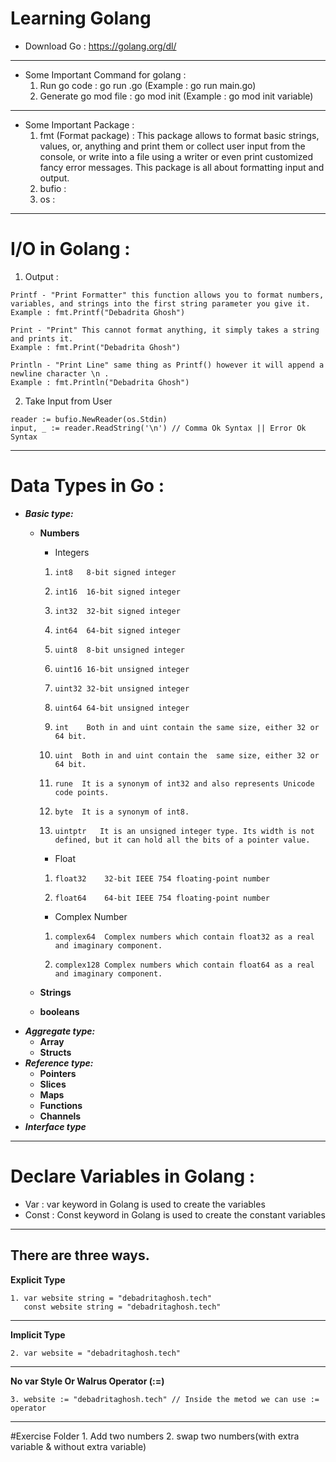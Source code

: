 
# Learning Golang

- Download Go : 
 https://golang.org/dl/
---
- Some Important Command for golang :  
  1. Run go code : go run <filename>.go (Example : go run main.go)
  2. Generate go mod file : go mod init <name> (Example : go mod init variable)
---
- Some Important Package :  
  1. fmt (Format package) : This package allows to format basic strings, values, or, anything and print them or collect user input from the console, or write into a file using a writer or even print customized fancy error messages. This package is all about formatting input and output. 
  2. bufio : 
  3. os : 
---
# I/O in Golang :  
  1. Output :

    Printf - "Print Formatter" this function allows you to format numbers, variables, and strings into the first string parameter you give it.  
    Example : fmt.Printf("Debadrita Ghosh")

    Print - "Print" This cannot format anything, it simply takes a string and prints it.  
    Example : fmt.Print("Debadrita Ghosh")  

    Println - "Print Line" same thing as Printf() however it will append a newline character \n . 
    Example : fmt.Println("Debadrita Ghosh")  
      
    
  2. Take Input from User

    reader := bufio.NewReader(os.Stdin)
	input, _ := reader.ReadString('\n') // Comma Ok Syntax || Error Ok Syntax

---
# Data Types in Go :  
  - ***Basic type:*** 
    - **Numbers**  

      - Integers
      1.     int8	8-bit signed integer
      2.     int16	16-bit signed integer
      3.     int32	32-bit signed integer
      4.     int64	64-bit signed integer
      5.     uint8	8-bit unsigned integer
      6.     uint16	16-bit unsigned integer
      7.     uint32	32-bit unsigned integer
      8.     uint64	64-bit unsigned integer
      9.     int	Both in and uint contain the same size, either 32 or 64 bit.
      10.     uint	Both in and uint contain the  same size, either 32 or 64 bit.
      11.     rune	It is a synonym of int32 and also represents Unicode code points.
      12.     byte	It is a synonym of int8.
      13.     uintptr	It is an unsigned integer type. Its width is not defined, but it can hold all the bits of a pointer value.   

      
      - Float
      1.     float32	32-bit IEEE 754 floating-point number
      2.     float64	64-bit IEEE 754 floating-point number

      - Complex Number
      1.     complex64	Complex numbers which contain float32 as a real and imaginary component.
      2.     complex128	Complex numbers which contain float64 as a real and imaginary component.
    - **Strings** 
    - **booleans**
  - ***Aggregate type:*** 
      - **Array** 
      - **Structs**
  - ***Reference type:*** 
      - **Pointers**
      - **Slices**
      - **Maps**
      - **Functions**
      - **Channels** 
  - ***Interface type***
  ---
  # Declare Variables in Golang :  

  - Var : var keyword in Golang is used to create the variables
  - Const : Const keyword in Golang is used to create the constant variables
  ---

  There are three ways.
---
  **Explicit Type**

    1. var website string = "debadritaghosh.tech"  
       const website string = "debadritaghosh.tech"
---
  **Implicit Type**

    2. var website = "debadritaghosh.tech"

---
  **No var Style Or Walrus Operator (:=)**

    3. website := "debadritaghosh.tech" // Inside the metod we can use := operator

---
#Exercise Folder
	1. Add two numbers
	2. swap two numbers(with extra variable & without extra variable)
